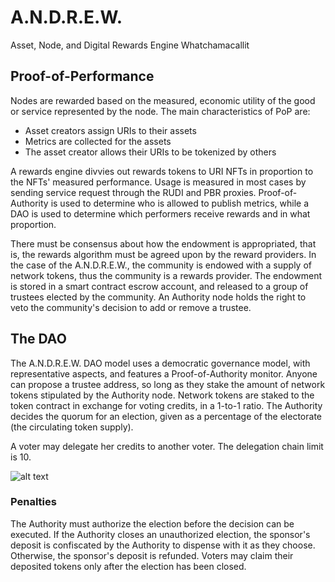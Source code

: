 # <a name="rn"/>A.N.D.R.E.W.
Asset, Node, and Digital Rewards Engine Whatchamacallit

## Proof-of-Performance 
Nodes are rewarded based on the measured, economic utility of the good or service represented by the node. The main characteristics of PoP are:
* Asset creators assign URIs to their assets
* Metrics are collected for the assets
* The asset creator allows their URIs to be tokenized by others

A rewards engine divvies out rewards tokens to URI NFTs in proportion to the NFTs' measured performance. Usage is measured in most cases by sending service request through the RUDI and PBR proxies. Proof-of-Authority is used to determine who is allowed to publish metrics, while a DAO is used to determine which performers receive rewards and in what proportion.

There must be consensus about how the endowment is appropriated, that is, the rewards algorithm must be agreed upon by the reward providers. In the case of the A.N.D.R.E.W., the community is endowed with a supply of network tokens, thus the community is a rewards provider. The endowment is stored in a smart contract escrow account, and released to a group of trustees elected by the community. An Authority node holds the right to veto the community's decision to add or remove a trustee.

## The DAO

The A.N.D.R.E.W. DAO model uses a democratic governance model, with representative aspects, and features a Proof-of-Authority monitor. Anyone can propose a trustee address, so long as they stake the amount of network tokens stipulated by the Authority node. Network tokens are staked to the token contract in exchange for voting credits, in a 1-to-1 ratio. The Authority decides the quorum for an election, given as a percentage of the electorate (the circulating token supply).

A voter may delegate her credits to another voter. The delegation chain limit is 10.

![alt text](https://docs.google.com/drawings/d/e/2PACX-1vTDVHeGDzBcW2gOgoj9BqclXmHudnYGF1FTRePd5GEziKtnDkxrA5A0EKfM7C0XQgPJc5e_Szx07UHD/pub?w=1463&h=1112)

### Penalties

The Authority must authorize the election before the decision can be executed. If the Authority closes an unauthorized election, the sponsor's deposit is confiscated by the Authority to dispense with it as they choose. Otherwise, the sponsor's deposit is refunded. Voters may claim their deposited tokens only after the election has been closed.
